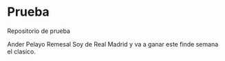# Prueba
Repositorio de prueba

Ander Pelayo Remesal 
Soy de Real Madrid y va a ganar este finde semana el clasico.

